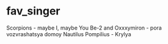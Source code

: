 # fav_singer

Scorpions - maybe I, maybe You
Be-2 and Oxxxymiron - pora vozvrashatsya domoy
Nautilus Pompilius - Krylya

